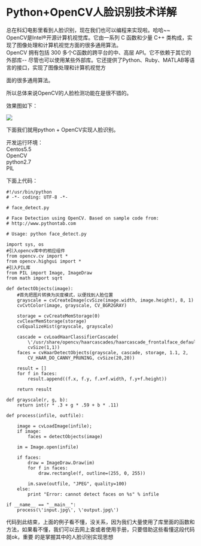 # Python+OpenCV人脸识别技术详解

总在科幻电影里看到人脸识别，现在我们也可以编程来实现啦。哈哈~~  
OpenCV是Intel‍‍®‍‍开源计算机视觉库。它由一系列 C 函数和少量 C++ 类构成，实现了图像处理和计算机视觉方面的很多通用算法。  
OpenCV 拥有包括 300 多个C函数的跨平台的中、高层 API。它不依赖于其它的外部库--
尽管也可以使用某些外部库。它还提供了Python、Ruby、MATLAB等语言的接口，实现了图像处理和计算机视觉方  
  
面的很多通用算法。  
  
所以总体来说OpenCV的人脸检测功能在是很不错的。  
  
效果图如下：  
  
![](http://www.pythontab.com/uploadfile/2017/0321/20170321114220979.png)

下面我们就用python + OpenCV实现人脸识别。  
  
开发运行环境：  
Centos5.5  
OpenCV  
python2.7  
PIL  
  
下面上代码：  
  

    
    
    #!/usr/bin/python
    # -*- coding: UTF-8 -*-
     
    # face_detect.py
     
    # Face Detection using OpenCV. Based on sample code from:
    # http://www.pythontab.com
     
    # Usage: python face_detect.py
     
    import sys, os
    #引入opencv库中的相应组件
    from opencv.cv import *
    from opencv.highgui import *
    #引入PIL库
    from PIL import Image, ImageDraw
    from math import sqrt
     
    def detectObjects(image):
        #首先把图片转换为灰度模式，以便找到人脸位置
        grayscale = cvCreateImage(cvSize(image.width, image.height), 8, 1)
        cvCvtColor(image, grayscale, CV_BGR2GRAY)
     
        storage = cvCreateMemStorage(0)
        cvClearMemStorage(storage)
        cvEqualizeHist(grayscale, grayscale)
     
        cascade = cvLoadHaarClassifierCascade(
            \'/usr/share/opencv/haarcascades/haarcascade_frontalface_default.xml\',
            cvSize(1,1))
        faces = cvHaarDetectObjects(grayscale, cascade, storage, 1.1, 2,
            CV_HAAR_DO_CANNY_PRUNING, cvSize(20,20))
     
        result = []
        for f in faces:
            result.append((f.x, f.y, f.x+f.width, f.y+f.height))
     
        return result
     
    def grayscale(r, g, b):
        return int(r * .3 + g * .59 + b * .11)
     
    def process(infile, outfile):
     
        image = cvLoadImage(infile);
        if image:
            faces = detectObjects(image)
     
        im = Image.open(infile)
     
        if faces:
            draw = ImageDraw.Draw(im)
            for f in faces:
                draw.rectangle(f, outline=(255, 0, 255))
     
            im.save(outfile, "JPEG", quality=100)
        else:
            print "Error: cannot detect faces on %s" % infile
     
    if __name__ == "__main__":
        process(\'input.jpg\', \'output.jpg\')

代码到此结束，上面的例子看不懂，没关系，因为我们大量使用了库里面的函数和方法，如果看不懂，我们可以去网上查或者使用手册，只要借助这些看懂这段代码就ok，重要
的是掌握其中的人脸识别实现思想  

